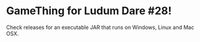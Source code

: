 GameThing for Ludum Dare #28!
===========

Check releases for an executable JAR that runs on Windows, Linux and Mac OSX.